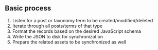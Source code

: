 ## Basic process

1. Listen for a post or taxonomy term to be created/modified/deleted <!-- .element: class="fragment" -->
2. Iterate through all posts/terms of that type <!-- .element: class="fragment" -->
3. Format the records based on the desired JavaScript schema <!-- .element: class="fragment" -->
4. Write the JSON to disk for synchronization <!-- .element: class="fragment" -->
5. Prepare the related assets to be synchronized as well <!-- .element: class="fragment" -->